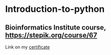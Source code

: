 # Introduction-to-python
## Bioinformatics Institute course, https://stepik.org/course/67
Link on my <a href="https://stepik.org/cert/384505">certificate</a>
